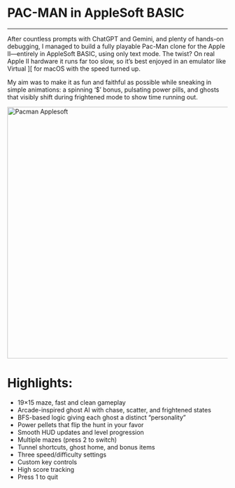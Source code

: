 # PAC-MAN in AppleSoft BASIC
____________________________

After countless prompts with ChatGPT and Gemini, and plenty of hands-on debugging, I managed to build a fully playable Pac-Man clone for the Apple II—entirely in AppleSoft BASIC, using only text mode. The twist? On real Apple II hardware it runs far too slow, so it’s best enjoyed in an emulator like Virtual ][ for macOS with the speed turned up.

My aim was to make it as fun and faithful as possible while sneaking in simple animations: a spinning ‘$’ bonus, pulsating power pills, and ghosts that visibly shift during frightened mode to show time running out.

<img width="792" height="575" alt="Pacman Applesoft" src="https://github.com/user-attachments/assets/4d34f8b0-929b-4b65-95f8-b1603eb91e8b" />

# Highlights:

- 19×15 maze, fast and clean gameplay
- Arcade-inspired ghost AI with chase, scatter, and frightened states
- BFS-based logic giving each ghost a distinct “personality”
- Power pellets that flip the hunt in your favor
- Smooth HUD updates and level progression
- Multiple mazes (press 2 to switch)
- Tunnel shortcuts, ghost home, and bonus items
- Three speed/difficulty settings
- Custom key controls
- High score tracking
- Press 1 to quit



